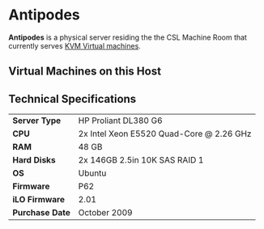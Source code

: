 # Antipodes

**Antipodes** is a physical server residing the the CSL Machine Room that currently serves [KVM Virtual machines](../services/virtual-machines).

## Virtual Machines on this Host

## Technical Specifications

<table>
  <tr>
    <td><b>Server Type</b></td>
    <td>HP Proliant DL380 G6</td>
  </tr>
  <tr>
    <td><b>CPU</b></td>
    <td>2x Intel Xeon E5520 Quad-Core @ 2.26 GHz</td>
  </tr>
  <tr>
    <td><b>RAM</b></td>
    <td>48 GB</td>
  </tr>
  <tr>
    <td><b>Hard Disks</b></td>
    <td>2x 146GB 2.5in 10K SAS RAID 1</td>
  </tr>
  <tr>
    <td><b>OS</b></td>
    <td>Ubuntu</td>
  </tr>
  <tr>
    <td><b>Firmware</b></td>
    <td>P62</td>
  </tr>
  <tr>
    <td><b>iLO Firmware</b></td>
    <td>2.01</td>
  </tr>
  <tr>
    <td><b>Purchase Date</b></td>
    <td>October 2009</td>
  </tr>
</table>
